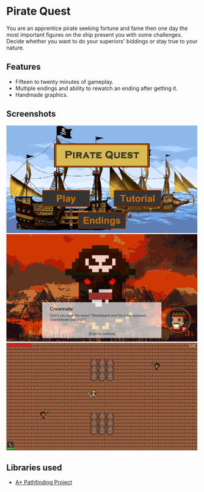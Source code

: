 # Pirate Quest
You are an apprentice pirate seeking fortune and fame then one day the most important figures on the ship present you with some challenges. Decide whether you want to do your superiors' biddings or stay true to your nature.

## Features
- Fifteen to twenty minutes of gameplay.
- Multiple endings and ability to rewatch an ending after getting it.
- Handmade graphics.

## Screenshots
<img src="https://github.com/eduardalexandrupop/Pirate-Quest/blob/master/Resources/TitleScreen.png" width="500">
<img src="https://github.com/eduardalexandrupop/Pirate-Quest/blob/master/Resources/DialogueScreen.png" width="500">
<img src="https://github.com/eduardalexandrupop/Pirate-Quest/blob/master/Resources/GameScreen.png" width="500">

## Libraries used
- [A* Pathfinding Project](https://arongranberg.com/astar/)
